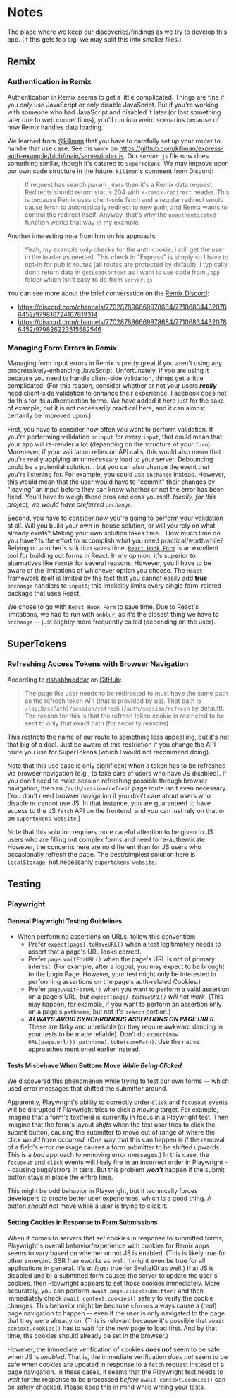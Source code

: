 # Notes

The place where we keep our discoveries/findings as we try to develop this app. (If this gets too big, we may split this into smaller files.)

## Remix

### Authentication in Remix

Authentication in Remix seems to get a little complicated. Things are fine if you _only_ use JavaScript or _only_ disable JavaScript. But if you're working with someone who had JavaScript and disabled it later (or lost something later due to web connections), you'll run into weird scenarios because of how Remix handles data loading.

We learned from [@kiliman](https://github.com/kiliman) that you have to carefully set up your router to handle that use case. See his work on https://github.com/kiliman/express-auth-example/blob/main/server/index.js. Our `server.js` file now does something similar, though it's catered to `SuperTokens`. We may improve upon our own code structure in the future. `kiliman`'s comment from Discord:

> If request has search param `_data` then it's a Remix data request. Redirects should return status 204 with `x-remix-redirect` header. This is because Remix uses client-side fetch and a regular redirect would cause fetch to automatically redirect to new path, and Remix wants to control the redirect itself. Anyway, that's why the `unauthenticated` function works that way in my example.

Another interesting note from him on his approach:

> Yeah, my example only checks for the auth cookie. I still get the user in the loader as needed. This check in "Express" is simply so I have to opt-in for public routes (all routes are protected by default). I typically don't return data in `getLoadContext` as I want to use code from `/app` folder which isn't easy to do from `server.js`

You can see more about the brief conversation on the [Remix Discord](https://discord.com/invite/remix):

- https://discord.com/channels/770287896669978684/771068344320786452/979816724167819314
- https://discord.com/channels/770287896669978684/771068344320786452/979826223515582546

### Managing Form Errors in Remix

Managing form input errors in Remix is pretty great if you aren't using any progressively-enhancing JavaScript. Unfortunately, if you are using it because you need to handle client-side validation, things get a little complicated. (For this reason, consider whether or not your users **_really_** need client-side validation to enhance their experience. Facebook does not do this for its authentication forms. We have added it here just for the sake of example; but it is not necessarily practical here, and it can almost certainly be improved upon.)

First, you have to consider how often you want to perform validation. If you're performing validation `oninput` for every `input`, that could mean that your app will re-render a lot (depending on the structure of your `form`). Moreoever, if your validation relies on API calls, this would also mean that you're really applying an unnecessary load to your server. Debouncing could be a potential solution... but you can also change the event that you're listening for. For example, you could use `onchange` instead. However, this would mean that the user would have to "commit" their changes by "leaving" an input before they can know whether or not the error has been fixed. You'll have to weigh these pros and cons yourself. _Ideally, for this project, we would have preferred `onchange`_.

Second, you have to consider _how_ you're going to perform your validation at all. Will you build your own in-house solution, or will you rely on what already exists? Making your own solution takes time... How much time do you have? Is the effort to accomplish what you need practical/worthwhile? Relying on another's solution saves time. [`React Hook Form`](https://react-hook-form.com/) is an excellent tool for building out forms in React. In my opinion, it's superior to alternatives like `Formik` for several reasons. However, you'll have to be aware of the limitations of whichever option you choose. The `React` framework itself is limited by the fact that you cannot easily add **true** `onchange` handlers to `input`s; this implicitly limits every single form-related package that uses React.

We chose to go with `React Hook Form` to save time. Due to React's limitations, we had to run with `onblur`, as it's the closest thing we have to `onchange` -- just slightly more frequently called (depending on the user).

## SuperTokens

### Refreshing Access Tokens with Browser Navigation

According to [rishabhpoddar](https://github.com/rishabhpoddar) on [GitHub](https://github.com/ITenthusiasm/remix-supertokens/issues/1#issuecomment-1173096311):

> The page the user needs to be redirected to must have the same path as the refresh token API (that is provided by us). That path is `/{apiBasePath}/session/refresh` (`/auth/session/refresh` by default). The reason for this is that the refresh token cookie is restricted to be sent to only that exact path (for security reasons)

This restricts the name of our route to something less appealling, but it's not that big of a deal. Just be aware of this restriction if you change the API route you use for SuperTokens (which I would not recommend doing).

Note that this use case is only significant when a token has to be refreshed via browser navigation (e.g., to take care of users who have JS disabled). If you don't need to make session refreshing possible through browser navigation, then an `/auth/session/refresh` page route isn't even necessary. (You don't need browser navigation if you don't care about users who disable or cannot use JS. In that instance, you are guaranteed to have access to the JS `fetch` API on the frontend, and you can just rely on that or on `supertokens-website`.)

Note that this solution requires more careful attention to be given to JS users who are filling out complex forms and need to re-authenticate. However, the concerns here are no different than for JS users who occasionally refresh the page. The best/simplest solution here is `localStorage`, not necessarily `supertokens-website`.

## Testing

### Playwright

#### General Playwright Testing Guidelines

- When performing assertions on URLs, follow this convention:
  - Prefer `expect(page).toHaveURL()` when a test legitimately needs to assert that a page's URL looks correct.
  - Prefer `page.waitForURL()` when the page's URL is not of primary interest. (For example, after a logout, you may expect to be brought to the Login Page. However, your test might only be interested in performing assertions on the page's auth-related Cookies.)
  - Prefer `page.waitForURL()` when you want to perform a valid assertion on a page's URL, _but `expect(page).toHaveURL()` will not work_. (This may happen, for example, if you want to perform an assertion only on a page's `pathname`, but not it's `search` portion.)
  - **_ALWAYS AVOID SYNCHRONOUS ASSERTIONS ON PAGE URLS_**. These are flaky and unreliable (or they require awkward dancing in your tests to be made reliable). Don't do `expect(new URL(page.url()).pathname).toBe(somePath)`. Use the native approaches mentioned earlier instead.

#### Tests Misbehave When Buttons Move _While Being Clicked_

We discovered this phenomenon while trying to test our own forms -- which used error messages that shifted the submitter around.

Apparently, Playwright's ability to correctly order `click` and `focusout` events will be disrupted if Playwright tries to click a _moving_ target. For example, imagine that a form's textfield is currently in focus in a Playwright test. Then imagine that the form's layout _shifts_ when the test user tries to click the submit button, causing the submitter to move out of range of where the click _would have occurred_. (One way that this can happen is if the removal of a field's error message causes a form submitter to be shifted upwards. This is a _bad_ approach to removing error messages.) In this case, the `focusout` and `click` events will likely fire in an incorrect order in Playwright -- causing bugs/errors in tests. But this problem **_won't_** happen if the submit button stays in place the entire time.

This might be odd behavior in Playwright, but it technically forces developers to create better user experiences, which is a good thing. A button _should not_ move while a user is trying to click it.

#### Setting Cookies in Response to Form Submissions

When it comes to servers that set cookies in response to submitted forms, Playwright's overall behavior/experience with cookies for Remix apps seems to vary based on whether or not JS is enabled. (This is likely true for other emerging SSR frameworks as well. It might even be true for all applications in general. It's _at least_ true for SvelteKit as well.) If a&rpar; JS is disabled and b&rpar; a submitted form causes the server to update the user's cookies, then Playwright appears to set those cookies immediately. More accurately, you can perform `await page.click(submitter)` and then immediately check `await context.cookies()` safely to verify the cookie changes. This behavior might be because `<form>`s always cause a (_real_) page navigation to happen -- even if the user is only navigated to the page that they were already on. (This is relevant because it's possible that `await context.cookies()` has to wait for the new page to load first. And by that time, the cookies should already be set in the browser.)

However, the immediate verification of cookies **_does not_** seem to be safe when JS is _enabled_. That is, the immediate verification _does not_ seem to be safe when cookies are updated in response to a `fetch` request instead of a page navigation. In these cases, it seems that the Playwright test needs to _wait_ for the response to be processed _before_ `await context.cookies()` can be safely checked. Please keep this in mind while writing your tests.
